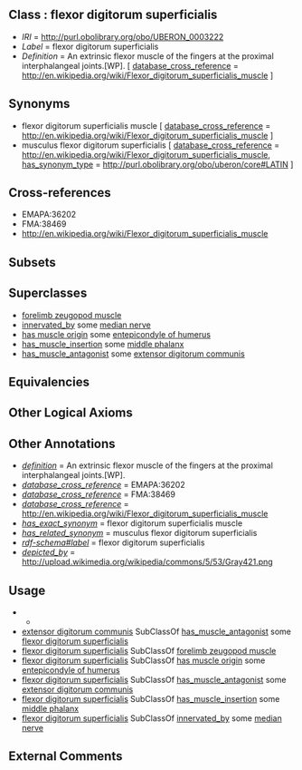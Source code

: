 
## Class : flexor digitorum superficialis

 * *IRI* = http://purl.obolibrary.org/obo/UBERON_0003222
 * *Label* = flexor digitorum superficialis
 * *Definition* = An extrinsic flexor muscle of the fingers at the proximal interphalangeal joints.[WP]. [ [database_cross_reference](../../ef/oboInOwl#hasDbXref.md) = http://en.wikipedia.org/wiki/Flexor_digitorum_superficialis_muscle ]

## Synonyms

 * flexor digitorum superficialis muscle [ [database_cross_reference](../../ef/oboInOwl#hasDbXref.md) = http://en.wikipedia.org/wiki/Flexor_digitorum_superficialis_muscle ]
 * musculus flexor digitorum superficialis [ [database_cross_reference](../../ef/oboInOwl#hasDbXref.md) = http://en.wikipedia.org/wiki/Flexor_digitorum_superficialis_muscle, [has_synonym_type](../../pe/oboInOwl#hasSynonymType.md) = http://purl.obolibrary.org/obo/uberon/core#LATIN ]

## Cross-references

 * EMAPA:36202
 * FMA:38469
 * http://en.wikipedia.org/wiki/Flexor_digitorum_superficialis_muscle

## Subsets


## Superclasses

 * [forelimb zeugopod muscle](../../UBERON/54/UBERON_0004254.md)
 * [innervated_by](../../RO/05/RO_0002005.md) some [median nerve](../../UBERON/48/UBERON_0001148.md)
 * [has muscle origin](../../RO/72/RO_0002372.md) some [entepicondyle of humerus](../../UBERON/06/UBERON_0006806.md)
 * [has_muscle_insertion](../../RO/73/RO_0002373.md) some [middle phalanx](../../UBERON/01/UBERON_0004301.md)
 * [has_muscle_antagonist](../../RO/68/RO_0002568.md) some [extensor digitorum communis](../../UBERON/12/UBERON_0007612.md)

## Equivalencies


## Other Logical Axioms


## Other Annotations

 * *[definition](../../IAO/15/IAO_0000115.md)* = An extrinsic flexor muscle of the fingers at the proximal interphalangeal joints.[WP].
 * *[database_cross_reference](../../ef/oboInOwl#hasDbXref.md)* = EMAPA:36202
 * *[database_cross_reference](../../ef/oboInOwl#hasDbXref.md)* = FMA:38469
 * *[database_cross_reference](../../ef/oboInOwl#hasDbXref.md)* = http://en.wikipedia.org/wiki/Flexor_digitorum_superficialis_muscle
 * *[has_exact_synonym](../../ym/oboInOwl#hasExactSynonym.md)* = flexor digitorum superficialis muscle
 * *[has_related_synonym](../../ym/oboInOwl#hasRelatedSynonym.md)* = musculus flexor digitorum superficialis
 * *[rdf-schema#label](../../el/rdf-schema#label.md)* = flexor digitorum superficialis
 * *[depicted_by](../../depicted/by/depicted_by.md)* = http://upload.wikimedia.org/wikipedia/commons/5/53/Gray421.png

## Usage

 * -
 * [extensor digitorum communis](../../UBERON/12/UBERON_0007612.md) SubClassOf [has_muscle_antagonist](../../RO/68/RO_0002568.md) some [flexor digitorum superficialis](../../UBERON/22/UBERON_0003222.md)
 * [flexor digitorum superficialis](../../UBERON/22/UBERON_0003222.md) SubClassOf [forelimb zeugopod muscle](../../UBERON/54/UBERON_0004254.md)
 * [flexor digitorum superficialis](../../UBERON/22/UBERON_0003222.md) SubClassOf [has muscle origin](../../RO/72/RO_0002372.md) some [entepicondyle of humerus](../../UBERON/06/UBERON_0006806.md)
 * [flexor digitorum superficialis](../../UBERON/22/UBERON_0003222.md) SubClassOf [has_muscle_antagonist](../../RO/68/RO_0002568.md) some [extensor digitorum communis](../../UBERON/12/UBERON_0007612.md)
 * [flexor digitorum superficialis](../../UBERON/22/UBERON_0003222.md) SubClassOf [has_muscle_insertion](../../RO/73/RO_0002373.md) some [middle phalanx](../../UBERON/01/UBERON_0004301.md)
 * [flexor digitorum superficialis](../../UBERON/22/UBERON_0003222.md) SubClassOf [innervated_by](../../RO/05/RO_0002005.md) some [median nerve](../../UBERON/48/UBERON_0001148.md)

## External Comments

